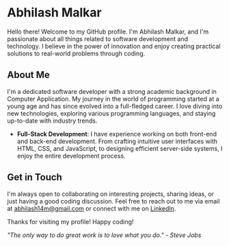# Abhilash Malkar

Hello there! Welcome to my GitHub profile. I'm Abhilash Malkar, and I'm passionate about all things related to software development and technology. I believe in the power of innovation and enjoy creating practical solutions to real-world problems through coding.

## About Me

I'm a dedicated software developer with a strong academic background in Computer Application. My journey in the world of programming started at a young age and has since evolved into a full-fledged career. I love diving into new technologies, exploring various programming languages, and staying up-to-date with industry trends.

- **Full-Stack Development**: I have experience working on both front-end and back-end development. From crafting intuitive user interfaces with HTML, CSS, and JavaScript, to designing efficient server-side systems, I enjoy the entire development process.

<!-- - **Open Source Enthusiast**: I believe in the importance of giving back to the community. I actively contribute to open source projects that align with my interests. Collaborating with other developers and learning from their expertise is something I truly value. -->

<!-- ## Projects

- **Project X**: A web application developed using React and Node.js that simplifies task management. Users can create, update, and organize tasks seamlessly.

- **Sentiment Analyzer**: An NLP project built with Python and TensorFlow that analyzes the sentiment of text data. It's trained on a large dataset and can classify text as positive, negative, or neutral.

- **Blogify**: A blogging platform created with Django. Users can sign up, write and publish blog posts, and engage with other writers through comments.

These are just a few examples of the projects I've worked on. You can find more details and code repositories in the respective project folders. -->

## Get in Touch

I'm always open to collaborating on interesting projects, sharing ideas, or just having a good coding discussion. Feel free to reach out to me via email at abhilash14m@gmail.com or connect with me on [LinkedIn](https://www.linkedin.com/in/abhilash-malkar).

Thanks for visiting my profile! Happy coding!

*"The only way to do great work is to love what you do." - Steve Jobs*
